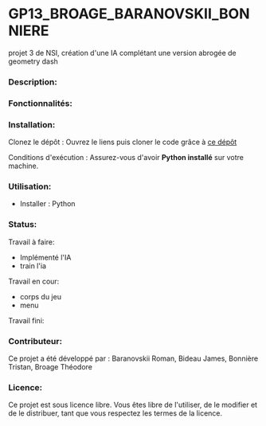 # GP13_BROAGE_BARANOVSKII_BONNIERE
 projet 3 de NSI, création d'une IA complétant une version abrogée de geometry dash

### Description:  

### Fonctionnalités:  

### Installation:  
Clonez le dépôt : Ouvrez le liens puis cloner le code grâce à [ce dépôt](https://github.com/Arkunir/2024_2025_projet3_GP13_BROAGE_BARANOVSKII_BONNIERE)

Conditions d'exécution : Assurez-vous d'avoir **Python installé** sur votre machine.

### Utilisation:  
- Installer : Python

### Status:  

Travail à faire:
- Implémenté l'IA
- train l'ia


Travail en cour:
- corps du jeu
- menu

Travail fini:


### Contributeur:  

Ce projet a été développé par : Baranovskii Roman, Bideau James, Bonnière Tristan, Broage Théodore

### Licence:  

Ce projet est sous licence libre. Vous êtes libre de l'utiliser, de le modifier et de le distribuer, tant que vous respectez les termes de la licence.